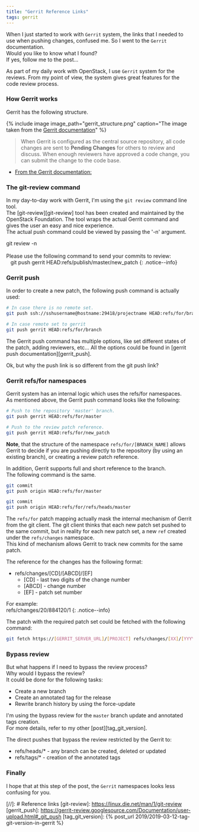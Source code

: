 ```yaml
---
title: "Gerrit Reference Links"
tags: gerrit
---
```

When I just started to work with `Gerrit` system, the links that I needed to use when pushing changes, confused me.
So I went to the `Gerrit` documentation.  
Would you like to know what I found?  
If yes, follow me to the post...

As part of my daily work with OpenStack, I use `Gerrit` system for the reviews.
From my point of view, the system gives great features for the code review process.

### How Gerrit works
Gerrit has the following structure.

{% include image image_path="gerrit_structure.png" caption="The image taken from the [Gerrit documentation](https://gerrit-review.googlesource.com/Documentation/intro-how-gerrit-works.html)" %}

>When Gerrit is configured as the central source repository, all code changes are sent to **Pending Changes** for others to review and discuss.
When enough reviewers have approved a code change, you can submit the change to the code base.  
* <ins>From the Gerrit documentation:</ins>

### The git-review command  
In my day-to-day work with Gerrit, I'm using the `git review` command line tool.  
The [git-review][git-review] tool has been created and maintained by the OpenStack Foundation. The tool wraps the actual Gerrit command and gives the user an easy and nice experience.  
The actual push command could be viewed by passing the '-n' argument.

git review -n  
<br>
Please use the following command to send your commits to review:  
&nbsp;&nbsp;&nbsp;git push gerrit HEAD:refs/publish/master/new_patch
{: .notice--info}

### Gerrit push
In order to create a new patch, the following push command is actually used:

```bash
# In case there is no remote set.
git push ssh://sshusername@hostname:29418/projectname HEAD:refs/for/branch

# In case remote set to gerrit
git push gerrit HEAD:refs/for/branch
```

The Gerrit push command has multiple options, like set different states of the patch, adding reviewers, etc... All the options could be found in [gerrit push documentation][gerrit_push].

Ok, but why the push link is so different from the git push link?

### Gerrit refs/for namespaces
Gerrit system has an internal logic which uses the refs/for namespaces.  
As mentioned above, the Gerrit push command looks like the following:

```bash
# Push to the repository 'master' branch.
git push gerrit HEAD:refs/for/master

# Push to the review patch reference.
git push gerrit HEAD:refs/for/new_patch
```

**Note**, that the structure of the namespace `refs/for/[BRANCH_NAME]` allows Gerrit to decide if you are pushing directly to the repository (by using an existing branch), or creating a review patch reference.

In addition, Gerrit supports full and short reference to the branch.  
The following command is the same.

```bash
git commit
git push origin HEAD:refs/for/master

git commit
git push origin HEAD:refs/for/refs/heads/master
```

The `refs/for` patch mapping actually mask the internal mechanism of Gerrit from the git client.
The git client thinks that each new patch set pushed to the same commit, but in reality for each new patch set, a new `ref` created under the `refs/changes` namespace.  
This kind of mechanism allows Gerrit to track new commits for the same patch.

The reference for the changes has the following format:
* refs/changes/[CD]/[ABCD]/[EF]
  * [CD] - last two digits of the change number
  * [ABCD] - change number
  * [EF] - patch set number

For example:  
refs/changes/20/884120/1
{: .notice--info}

The patch with the required patch set could be fetched with the following command:

```bash
git fetch https://[GERRIT_SERVER_URL]/[PROJECT] refs/changes/[XX]/[YYYY]/[ZZ] && git checkout FETCH_HEAD
```

### Bypass review
But what happens if I need to bypass the review process?  
Why would I bypass the review?  
It could be done for the following tasks:
* Create a new branch
* Create an annotated tag for the release
* Rewrite branch history by using the force-update

I'm using the bypass review for the `master` branch update and annotated tags creation.  
For more details, refer to my other [post][tag_git_version].

The direct pushes that bypass the review restricted by the Gerrit to:
* refs/heads/* - any branch can be created, deleted or updated
* refs/tags/* - creation of the annotated tags

### Finally
I hope that at this step of the post, the `Gerrit` namespaces looks less confusing for you.  


[//]: # Reference links
[git-review]: https://linux.die.net/man/1/git-review
[gerrit_push]: https://gerrit-review.googlesource.com/Documentation/user-upload.html#_git_push
[tag_git_version]: {% post_url 2019/2019-03-12-tag-git-version-in-gerrit %}
